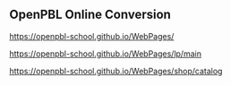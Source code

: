 ## OpenPBL Online Conversion 

https://openpbl-school.github.io/WebPages/ 


https://openpbl-school.github.io/WebPages/lp/main 


https://openpbl-school.github.io/WebPages/shop/catalog  

